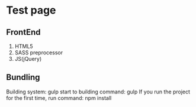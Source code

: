 # Test page

## FrontEnd

  1. HTML5
  2. SASS preprocessor
  3. JS(jQuery)

## Bundling

  Building system: gulp
  start to building command: gulp
  If you run the project for the first time, run command: npm install
